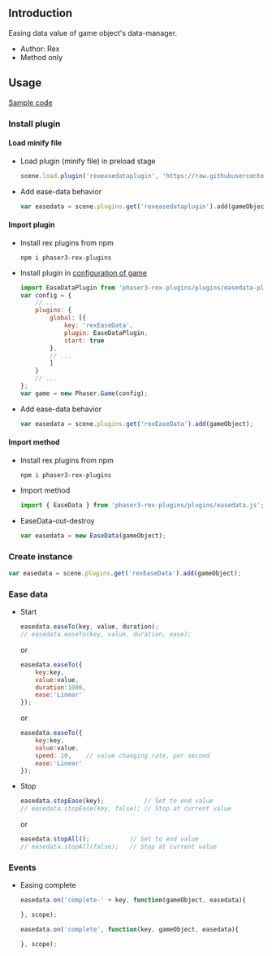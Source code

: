 ## Introduction

Easing data value of game object's data-manager.

- Author: Rex
- Method only

## Usage

[Sample code](https://github.com/rexrainbow/phaser3-rex-notes/blob/master/examples/easedata/)

### Install plugin

#### Load minify file

- Load plugin (minify file) in preload stage
    ```javascript
    scene.load.plugin('rexeasedataplugin', 'https://raw.githubusercontent.com/rexrainbow/phaser3-rex-notes/master/dist/rexeasedataplugin.min.js', true);
    ```
- Add ease-data behavior
    ```javascript
    var easedata = scene.plugins.get('rexeasedataplugin').add(gameObject);
    ```

#### Import plugin

- Install rex plugins from npm
    ```
    npm i phaser3-rex-plugins
    ```
- Install plugin in [configuration of game](game.md#configuration)
    ```javascript
    import EaseDataPlugin from 'phaser3-rex-plugins/plugins/easedata-plugin.js';
    var config = {
        // ...
        plugins: {
            global: [{
                key: 'rexEaseData',
                plugin: EaseDataPlugin,
                start: true
            },
            // ...
            ]
        }
        // ...
    };
    var game = new Phaser.Game(config);
    ```
- Add ease-data behavior
    ```javascript
    var easedata = scene.plugins.get('rexEaseData').add(gameObject);
    ```

#### Import method

- Install rex plugins from npm
    ```
    npm i phaser3-rex-plugins
    ```
- Import method
    ```javascript
    import { EaseData } from 'phaser3-rex-plugins/plugins/easedata.js';
    ```
- EaseData-out-destroy
    ```javascript
    var easedata = new EaseData(gameObject);
    ```

### Create instance

```javascript
var easedata = scene.plugins.get('rexEaseData').add(gameObject);
```

### Ease data

- Start
    ```javascript
    easedata.easeTo(key, value, duration);
    // easedata.easeTo(key, value, duration, ease);
    ```
    or
    ```javascript
    easedata.easeTo({
        key:key,
        value:value,
        duration:1000,
        ease:'Linear'
    });
    ```
    or
    ```javascript
    easedata.easeTo({
        key:key,
        value:value,
        speed: 10,    // value changing rate, per second
        ease:'Linear'
    });
    ```
- Stop
    ```javascript
    easedata.stopEase(key);           // Set to end value
    // easedata.stopEase(key, false); // Stop at current value
    ```
    or
    ```javascript
    easedata.stopAll();           // Set to end value
    // easedata.stopAll(false);   // Stop at current value
    ```

### Events

- Easing complete
    ```javascript
    easedata.on('complete-' + key, function(gameObject, easedata){
    
    }, scope);
    ```
    ```javascript
    easedata.on('complete', function(key, gameObject, easedata){
    
    }, scope);
    ```